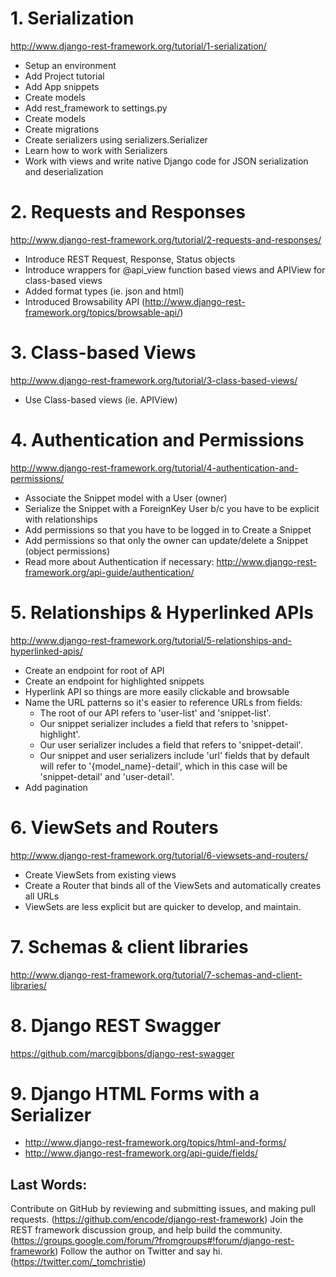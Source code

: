 # 1. Serialization
http://www.django-rest-framework.org/tutorial/1-serialization/
- Setup an environment
- Add Project tutorial
- Add App snippets
- Create models
- Add rest_framework to settings.py
- Create models
- Create migrations
- Create serializers using serializers.Serializer
- Learn how to work with Serializers
- Work with views and write native Django code for JSON serialization and deserialization

# 2. Requests and Responses
http://www.django-rest-framework.org/tutorial/2-requests-and-responses/
- Introduce REST Request, Response, Status objects
- Introduce wrappers for @api_view function based views and APIView for class-based views
- Added format types (ie. json and html)
- Introduced Browsability API (http://www.django-rest-framework.org/topics/browsable-api/)

# 3. Class-based Views
http://www.django-rest-framework.org/tutorial/3-class-based-views/
- Use Class-based views (ie. APIView) 

# 4. Authentication and Permissions
http://www.django-rest-framework.org/tutorial/4-authentication-and-permissions/
- Associate the Snippet model with a User (owner)
- Serialize the Snippet with a ForeignKey User b/c you have to be explicit with relationships
- Add permissions so that you have to be logged in to Create a Snippet
- Add permissions so that only the owner can update/delete a Snippet (object permissions)
- Read more about Authentication if necessary: http://www.django-rest-framework.org/api-guide/authentication/

# 5. Relationships & Hyperlinked APIs
http://www.django-rest-framework.org/tutorial/5-relationships-and-hyperlinked-apis/
- Create an endpoint for root of API
- Create an endpoint for highlighted snippets
- Hyperlink API so things are more easily clickable and browsable
- Name the URL patterns so it's easier to reference URLs from fields:
    * The root of our API refers to 'user-list' and 'snippet-list'.
    * Our snippet serializer includes a field that refers to 'snippet-highlight'.
    * Our user serializer includes a field that refers to 'snippet-detail'.
    * Our snippet and user serializers include 'url' fields that by default will refer to '{model_name}-detail', which in this case will be 'snippet-detail' and 'user-detail'.
- Add pagination    
    
# 6. ViewSets and Routers
http://www.django-rest-framework.org/tutorial/6-viewsets-and-routers/
- Create ViewSets from existing views
- Create a Router that binds all of the ViewSets and automatically creates all URLs
- ViewSets are less explicit but are quicker to develop, and maintain.     

# 7. Schemas & client libraries
http://www.django-rest-framework.org/tutorial/7-schemas-and-client-libraries/

# 8. Django REST Swagger
https://github.com/marcgibbons/django-rest-swagger

# 9. Django HTML Forms with a Serializer
- http://www.django-rest-framework.org/topics/html-and-forms/
- http://www.django-rest-framework.org/api-guide/fields/

## Last Words:
Contribute on GitHub by reviewing and submitting issues, and making pull requests. (https://github.com/encode/django-rest-framework)
Join the REST framework discussion group, and help build the community. (https://groups.google.com/forum/?fromgroups#!forum/django-rest-framework)
Follow the author on Twitter and say hi. (https://twitter.com/_tomchristie)